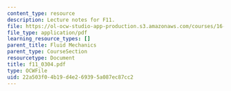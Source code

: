 ```yaml
---
content_type: resource
description: Lecture notes for F11.
file: https://ol-ocw-studio-app-production.s3.amazonaws.com/courses/16-01-unified-engineering-i-ii-iii-iv-fall-2005-spring-2006/22a503f04b19d4e269395a087ec87cc2_f11_0304.pdf
file_type: application/pdf
learning_resource_types: []
parent_title: Fluid Mechanics
parent_type: CourseSection
resourcetype: Document
title: f11_0304.pdf
type: OCWFile
uid: 22a503f0-4b19-d4e2-6939-5a087ec87cc2
---
```

